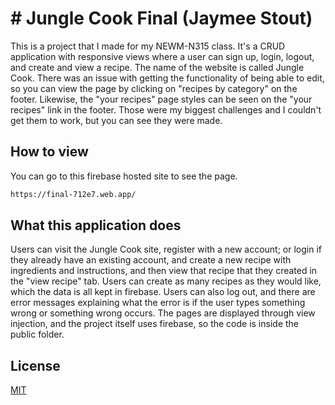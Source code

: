 # # Jungle Cook Final (Jaymee Stout)
This is a project that I made for my NEWM-N315 class. It's a CRUD application with responsive views where a user can sign up, login, logout, and create and view a recipe. The name of the website is called Jungle Cook. There was an issue with getting the functionality of being able to edit, so you can view the page by clicking on "recipes by category" on the footer. Likewise, the "your recipes" page styles can be seen on the "your recipes" link in the footer. Those were my biggest challenges and I couldn't get them to work, but you can see they were made. 

## How to view

You can go to this firebase hosted site to see the page.

```bash
https://final-712e7.web.app/
```

## What this application does

Users can visit the Jungle Cook site, register with a new account; or login if they already have an existing account, and create a new recipe with ingredients and instructions, and then view that recipe that they created in the "view recipe" tab. Users can create as many recipes as they would like, which the data is all kept in firebase. Users can also log out, and there are error messages explaining what the error is if the user types something wrong or something wrong occurs. The pages are displayed through view injection, and the project itself uses firebase, so the code is inside the public folder. 


## License
[MIT](https://choosealicense.com/licenses/mit/)
